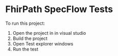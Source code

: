 # FhirPath SpecFlow Tests
To run this project:
1. Open the project in in visual studio
2. Build the project
3. Open Test explorer windows
4. Run the test
